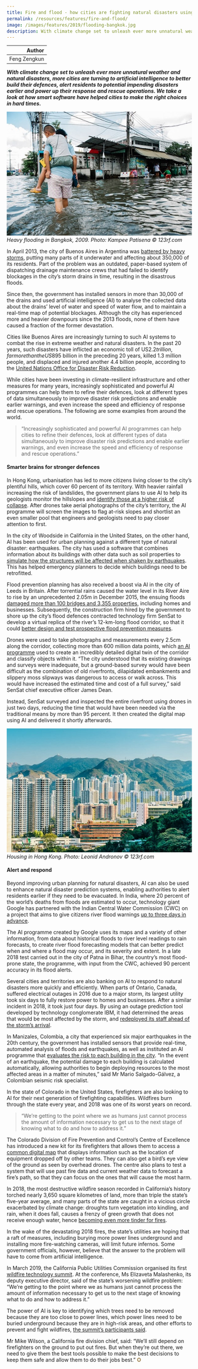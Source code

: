 ```yaml
---
title: Fire and flood - how cities are fighting natural disasters using AI
permalink: /resources/features/fire-and-flood/
image: /images/features/2019/flooding-bangkok.jpg
description: With climate change set to unleash ever more unnatural weather and natural disasters, more cities are turning to artificial intelligence to better build their defences, alert residents to potential impending disasters earlier and power up their response and rescue operations. We take a look at how smart software have helped cities to make the right choices in hard times. 
---
```


| Author |
|---:|
| Feng Zengkun |

***With climate change set to unleash ever more unnatural weather and natural disasters, more cities are turning to artificial intelligence to better build their defences, alert residents to potential impending disasters earlier and power up their response and rescue operations. We take a look at how smart software have helped cities to make the right choices in hard times.***

![Heavy flooding in Bangkok](/images/features/2019/flooding-bangkok.jpg/)*Heavy flooding in Bangkok, 2009. Photo: Kampee Patisena © 123rf.com*

In April 2013, the city of Buenos Aires in Argentina was [battered by heavy storms](https://www.digitalistmag.com/improving-lives/2018/04/24/buenos-aires-deploys-internet-of-things-to-prevent-disaster-06091325), putting many parts of it underwater and affecting about 350,000 of its residents. Part of the problem was an outdated, paper-based system of dispatching drainage maintenance crews that had failed to identify blockages in the city’s storm drains in time, resulting in the disastrous floods. 

Since then, the government has installed sensors in more than 30,000 of the drains and used artificial intelligence (AI) to analyse the collected data about the drains’ level of water and speed of water flow, and to maintain a real-time map of potential blockages. Although the city has experienced more and heavier downpours since the 2013 floods, none of them have caused a fraction of the former devastation. 

Cities like Buenos Aires are increasingly turning to such AI systems to combat the rise in extreme weather and natural disasters. In the past 20 years, such disasters have inflicted an economic toll of US$2.2 trillion, far more than the US$895 billion in the preceding 20 years, killed 1.3 million people, and displaced and injured another 4.4 billion people, according to the [United Nations Office for Disaster Risk Reduction](https://public.wmo.int/en/media/news/new-report-highlights-economic-cost-of-disasters). 

While cities have been investing in climate-resilient infrastructure and other measures for many years, increasingly sophisticated and powerful AI programmes can help them to refine their defences, look at different types of data simultaneously to improve disaster risk predictions and enable earlier warnings, and even increase the speed and efficiency of response and rescue operations. The following are some examples from around the world. 

> “Increasingly sophisticated and powerful AI programmes can help cities to refine their defences, look at different types of data simultaneously to improve disaster risk predictions and enable earlier warnings, and even increase the speed and efficiency of response and rescue operations.”

#### **Smarter brains for stronger defences**

In Hong Kong, urbanisation has led to more citizens living closer to the city’s plentiful hills, which cover 60 percent of its territory. With heavier rainfall increasing the risk of landslides, the government plans to use AI to help its geologists monitor the hillslopes and [identify those at a higher risk of collapse](https://govinsider.asia/smart-gov/hong-kong-climate-change-disaster-ai/). After drones take aerial photographs of the city’s territory, the AI programme will screen the images to flag at-risk slopes and shortlist an even smaller pool that engineers and geologists need to pay closer attention to first. 

In the city of Woodside in California in the United States, on the other hand, AI has been used for urban planning against a different type of natural disaster: earthquakes. The city has used a software that combines information about its buildings with other data such as soil properties to [simulate how the structures will be affected when shaken by earthquakes](https://www.fastcompany.com/90232955/disaster-relief-is-dangerously-broken-can-ai-fix-it). This has helped emergency planners to decide which buildings need to be retrofitted. 

Flood prevention planning has also received a boost via AI in the city of Leeds in Britain. After torrential rains caused the water level in its River Aire to rise by an unprecedented 2.05m in December 2015, the ensuing floods [damaged more than 100 bridges and 3,355 properties](https://www.westyorks-ca.gov.uk/media/2532/leeds-city-region-flood-review-report-executive-summary-final.pdf), including homes and businesses. Subsequently, the construction firm hired by the government to shore up the city’s flood defences contracted technology firm SenSat to develop a virtual replica of the river’s 12-km-long flood corridor, so that it could [better design and test prospective flood prevention measures](http://www.bbc.com/future/story/20190226-how-to-bring-wildfires-back-under-control).

Drones were used to take photographs and measurements every 2.5cm along the corridor, collecting more than 600 million data points, which [an AI programme](https://www.sensat.co.uk/blog-leeds-flood-alleviation-scheme) used to create an incredibly detailed digital twin of the corridor and classify objects within it. “The city understood that its existing drawings and surveys were inadequate, but a ground-based survey would have been difficult as the combination of old riverfronts, dilapidated embankments and slippery moss slipways was dangerous to access or walk across. This would have increased the estimated time and cost of a full survey,” said SenSat chief executive officer James Dean. 

Instead, SenSat surveyed and inspected the entire riverfront using drones in just two days, reducing the time that would have been needed via the traditional means by more than 95 percent. It then created the digital map using AI and delivered it shortly afterwards. 

![Housing in Hong Kong](/images/features/2019/housing-hongkong.jpg/)*Housing in Hong Kong. Photo: Leonid Andronov © 123rf.com*

#### **Alert and respond**
Beyond improving urban planning for natural disasters, AI can also be used to enhance natural disaster prediction systems, enabling authorities to alert residents earlier if they need to be evacuated. In India, where 20 percent of the world’s deaths from floods are estimated to occur, technology giant Google has partnered with the Indian Central Water Commission (CWC) on a project that aims to give citizens river flood warnings [up to three days in advance](https://www.livemint.com/companies/people/google-leveraging-machine-learning-to-predict-india-floods-1552193194482.html). 

The AI programme created by Google uses its maps and a variety of other information, from data about historical floods to river level readings to rain forecasts, to create river flood forecasting models that can better predict when and where a flood may occur, and its severity and extent. In a late 2018 test carried out in the city of Patna in Bihar, the country’s most flood-prone state, the programme, with input from the CWC, achieved 90 percent accuracy in its flood alerts. 

Several cities and territories are also banking on AI to respond to natural disasters more quickly and efficiently. When parts of Ontario, Canada, suffered electrical outages in 2016 due to a major storm, its largest utility took six days to fully restore power to homes and businesses. After a similar incident in 2018, it took just four days. By using an outage prediction tool developed by technology conglomerate IBM, it had determined the areas that would be most affected by the storm, and [redeployed its staff ahead of the storm’s arrival](https://www.wsj.com/articles/ai-helps-cities-predict-natural-disasters-1530065100). 

In Manizales, Colombia, a city that experienced six major earthquakes in the 20th century, the government has installed sensors that provide real-time, automated analysis of floods and earthquakes, as well as instituted an AI programme that [evaluates the risk to each building in the city](https://www.theguardian.com/cities/2018/nov/08/earthquakes-mudslides-active-volcano-worlds-riskiest-city-manizales-colombia). “In the event of an earthquake, the potential damage to each building is calculated automatically, allowing authorities to begin deploying resources to the most affected areas in a matter of minutes,” said Mr Mario Salgado-Gálvez, a Colombian seismic risk specialist. 

In the state of Colorado in the United States, firefighters are also looking to AI for their next generation of firefighting capabilities. Wildfires burn through the state every year, and 2018 was one of its worst years on record. 

> “We’re getting to the point where we as humans just cannot process the amount of information necessary to get us to the next stage of knowing what to do and how to address it.”

The Colorado Division of Fire Prevention and Control’s Centre of Excellence has introduced a new kit for its firefighters that allows them to access a [common digital map](https://www.bizjournals.com/denver/news/2018/11/09/colorado-wildfire-fighting-innovation.html) that displays information such as the location of equipment dropped off by other teams. They can also get a bird’s eye view of the ground as seen by overhead drones. The centre also plans to test a system that will use past fire data and current weather data to forecast a fire’s path, so that they can focus on the ones that will cause the most harm. 

In 2018, the most destructive wildfire season recorded in California’s history torched nearly 3,650 square kilometres of land, more than triple the state’s five-year average, and many parts of the state are caught in a vicious circle exacerbated by climate change: droughts turn vegetation into kindling, and rain, when it does fall, causes a frenzy of green growth that does not receive enough water, hence [becoming even more tinder for fires](https://www.bloomberg.com/news/articles/2019-01-17/california-fires-burn-all-year-as-drought-left-state-a-tinderbox). 

In the wake of the devastating 2018 fires, the state’s utilities are hoping that a raft of measures, including burying more power lines underground and installing more fire-watching cameras, will limit future infernos. Some government officials, however, believe that the answer to the problem will have to come from artificial intelligence. 

In March 2019, the California Public Utilities Commission organised its first [wildfire technology summit](https://www.govtech.com/fs/Californias-Historic-Wildfires-Lead-to-Tests-of-AI-Cameras.html). At the conference, Ms Elizaveta Malashenko, its deputy executive director, said of the state’s worsening wildfire problem: “We’re getting to the point where we as humans just cannot process the amount of information necessary to get us to the next stage of knowing what to do and how to address it.” 

The power of AI is key to identifying which trees need to be removed because they are too close to power lines, which power lines need to be buried underground because they are in high-risk areas, and other efforts to prevent and fight wildfires, [the summit’s participants said](https://sacramento.cbslocal.com/2019/03/20/artificial-intelligence-technology-wildfires/). 

Mr Mike Wilson, a California fire division chief, said: “We’ll still depend on firefighters on the ground to put out fires. But when they’re out there, we need to give them the best tools possible to make the best decisions to keep them safe and allow them to do their jobs best.” **<font color="#967942">O</font>**
